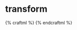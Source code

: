 # transform

{% craftml %}
<craft>
    <cube t="translate(5 10 20) scale(2 1 3) rotateZ(45)"></cube>
</craft>
{% endcraftml %}

